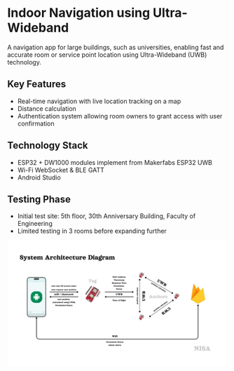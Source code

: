 # **Indoor Navigation using Ultra-Wideband**

A navigation app for large buildings, such as universities, enabling fast and accurate room or service point location using Ultra-Wideband (UWB) technology.

## **Key Features**
- Real-time navigation with live location tracking on a map
- Distance calculation
- Authentication system allowing room owners to grant access with user confirmation

## **Technology Stack**
- ESP32 + DW1000 modules implement from Makerfabs ESP32 UWB
- Wi-Fi WebSocket & BLE GATT
- Android Studio

## **Testing Phase**
- Initial test site: 5th floor, 30th Anniversary Building, Faculty of Engineering
- Limited testing in 3 rooms before expanding further

![First draft System Architecture Diagram](picture/System%20Architecture%20Diagram.jpg)